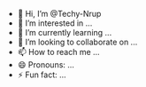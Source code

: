 - 👋 Hi, I’m @Techy-Nrup
- 👀 I’m interested in ...
- 🌱 I’m currently learning ...
- 💞️ I’m looking to collaborate on ...
- 📫 How to reach me ...
- 😄 Pronouns: ...
- ⚡ Fun fact: ...

<!---
Techy-Nrup/Techy-Nrup is a ✨ special ✨ repository because its `README.md` (this file) appears on your GitHub profile.
You can click the Preview link to take a look at your changes.
--->
